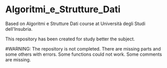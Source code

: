 # Algoritmi_e_Strutture_Dati
Based on Algoritmi e Strutture Dati course at Università degli Studi dell'Insubria.

This repository has been created for study better the subject.

#WARNING:
The repository is not completed. There are missing parts and some others with errors.
Some functions could not work. Some comments are missing.
